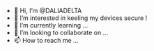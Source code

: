 - 👋 Hi, I’m @DALIADELTA
- 👀 I’m interested in keeling my devices secure !
- 🌱 I’m currently learning ...
- 💞️ I’m looking to collaborate on ...
- 📫 How to reach me ...

<!---
DALIADELTA/DALIADELTA is a ✨ special ✨ repository because its `README.md` (this file) appears on your GitHub profile.
You can click the Preview link to take a look at your changes.
--->
